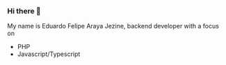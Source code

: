 ### Hi there 👋
My name is Eduardo Felipe Araya Jezine, backend developer with a focus on
- PHP
- Javascript/Typescript

